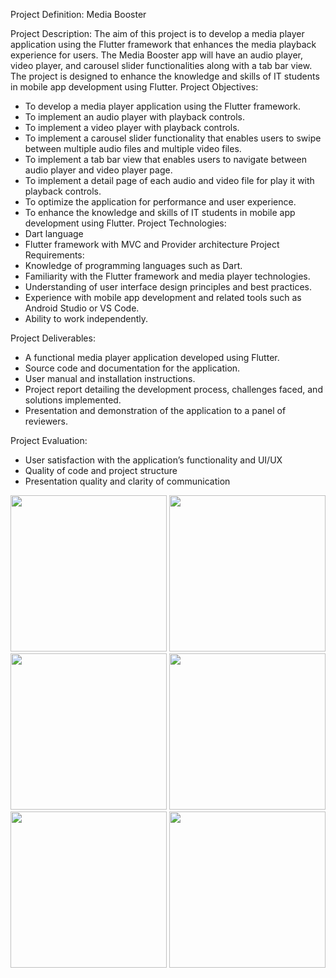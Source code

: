 Project Definition: Media Booster

Project Description:
The aim of this project is to develop a media player application using the Flutter framework that
enhances the media playback experience for users. The Media Booster app will have an audio
player, video player, and carousel slider functionalities along with a tab bar view. The project is
designed to enhance the knowledge and skills of IT students in mobile app development using
Flutter.
Project Objectives:
- To develop a media player application using the Flutter framework.
- To implement an audio player with playback controls.
- To implement a video player with playback controls.
- To implement a carousel slider functionality that enables users to swipe between multiple audio
files and multiple video files.
- To implement a tab bar view that enables users to navigate between audio player and video
player page.
- To implement a detail page of each audio and video file for play it with playback controls.
- To optimize the application for performance and user experience.
- To enhance the knowledge and skills of IT students in mobile app development using Flutter.
Project Technologies:
- Dart language
- Flutter framework with MVC and Provider architecture
Project Requirements:
- Knowledge of programming languages such as Dart.
- Familiarity with the Flutter framework and media player technologies.
- Understanding of user interface design principles and best practices.
- Experience with mobile app development and related tools such as Android Studio or VS Code.
- Ability to work independently.

Project Deliverables:
- A functional media player application developed using Flutter.
- Source code and documentation for the application.
- User manual and installation instructions.
- Project report detailing the development process, challenges faced, and solutions implemented.
- Presentation and demonstration of the application to a panel of reviewers.

Project Evaluation:
- User satisfaction with the application’s functionality and UI/UX
- Quality of code and project structure
- Presentation quality and clarity of communication


<img src ="https://github.com/NeelManiya25/pr_flutter_Media_booter/assets/131368162/dbae2686-ea3e-45e7-b4e8-29e932f2beb8" width ="250px">
<img src ="https://github.com/NeelManiya25/pr_flutter_Media_booter/assets/131368162/5e3e34cc-d97e-4069-827e-ecba60375fe7" width ="250px">
<img src ="https://github.com/NeelManiya25/pr_flutter_Media_booter/assets/131368162/a97a6d96-b753-40be-9deb-2854e25a7935" width ="250px">
<img src ="https://github.com/NeelManiya25/pr_flutter_Media_booter/assets/131368162/2ae8ab69-b23c-417a-8158-5dc243b227ea" width ="250px">
<img src ="https://github.com/NeelManiya25/pr_flutter_Media_booter/assets/131368162/36a69fc1-41c4-4fe7-84fb-e355fc0d0ec6" width ="250px">
<img src ="https://github.com/NeelManiya25/pr_flutter_Media_booter/assets/131368162/556db74a-4b3c-4cb0-a051-6e7f7e3f568e" width ="250px">

